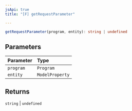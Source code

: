 ```yaml
---
jsApi: true
title: "[F] getRequestParameter"

---
```

```ts
getRequestParameter(program, entity): string | undefined
```

## Parameters

| Parameter | Type |
| :------ | :------ |
| `program` | `Program` |
| `entity` | `ModelProperty` |

## Returns

`string` \| `undefined`
